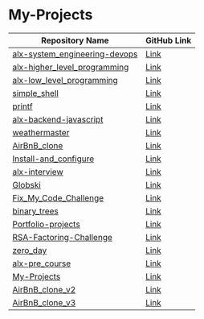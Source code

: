 # My-Projects

| Repository Name                              | GitHub Link                                          |
|----------------------------------------------|-----------------------------------------------------|
| [alx-system_engineering-devops](https://github.com/Globski/alx-system_engineering-devops) | [Link](https://github.com/Globski/alx-system_engineering-devops) |
| [alx-higher_level_programming](https://github.com/Globski/alx-higher_level_programming) | [Link](https://github.com/Globski/alx-higher_level_programming) |
| [alx-low_level_programming](https://github.com/Globski/alx-low_level_programming) | [Link](https://github.com/Globski/alx-low_level_programming) |
| [simple_shell](https://github.com/Globski/simple_shell) | [Link](https://github.com/Globski/simple_shell) |
| [printf](https://github.com/Globski/printf) | [Link](https://github.com/Globski/printf) |
| [alx-backend-javascript](https://github.com/Globski/alx-backend-javascript) | [Link](https://github.com/Globski/alx-backend-javascript) |
| [weathermaster](https://github.com/Globski/weathermaster) | [Link](https://github.com/Globski/weathermaster) |
| [AirBnB_clone](https://github.com/Globski/AirBnB_clone) | [Link](https://github.com/Globski/AirBnB_clone) |
| [Install-and_configure](https://github.com/Globski/Install-and_configure) | [Link](https://github.com/Globski/Install-and_configure) |
| [alx-interview](https://github.com/Globski/alx-interview) | [Link](https://github.com/Globski/alx-interview) |
| [Globski](https://github.com/Globski/Globski) | [Link](https://github.com/Globski/Globski) |
| [Fix_My_Code_Challenge](https://github.com/Globski/Fix_My_Code_Challenge) | [Link](https://github.com/Globski/Fix_My_Code_Challenge) |
| [binary_trees](https://github.com/Globski/binary_trees) | [Link](https://github.com/Globski/binary_trees) |
| [Portfolio-projects](https://github.com/Globski/Portfolio-projects) | [Link](https://github.com/Globski/Portfolio-projects) |
| [RSA-Factoring-Challenge](https://github.com/Globski/RSA-Factoring-Challenge) | [Link](https://github.com/Globski/RSA-Factoring-Challenge) |
| [zero_day](https://github.com/Globski/zero_day) | [Link](https://github.com/Globski/zero_day) |
| [alx-pre_course](https://github.com/Globski/alx-pre_course) | [Link](https://github.com/Globski/alx-pre_course) |
| [My-Projects](https://github.com/Globski/My-Projects) | [Link](https://github.com/Globski/My-Projects) |
| [AirBnB_clone_v2](https://github.com/Globski/AirBnB_clone_v2) | [Link](https://github.com/Globski/AirBnB_clone_v2) |
| [AirBnB_clone_v3](https://github.com/Globski/AirBnB_clone_v3) | [Link](https://github.com/Globski/AirBnB_clone_v3) |
